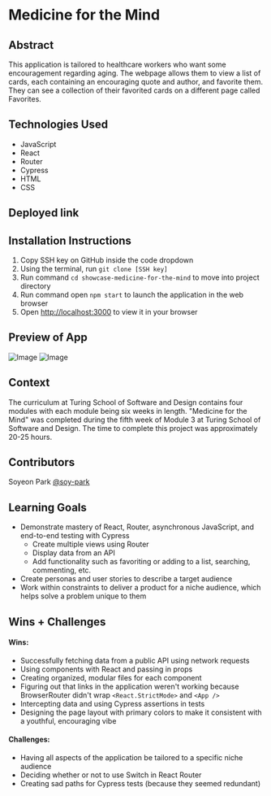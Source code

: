 # Medicine for the Mind

## Abstract
This application is tailored to healthcare workers who want some encouragement regarding aging. The webpage allows them to view a list of cards, each containing an encouraging quote and author, and favorite them. They can see a collection of their favorited cards on a different page called Favorites. 

## Technologies Used
- JavaScript
- React 
- Router
- Cypress
- HTML
- CSS

## Deployed link 

## Installation Instructions
1. Copy SSH key on GitHub inside the code dropdown
2. Using the terminal, run `git clone [SSH key]`
3. Run command `cd showcase-medicine-for-the-mind` to move into project directory
4. Run command open `npm start` to launch the application in the web browser
5. Open [http://localhost:3000](http://localhost:3000) to view it in your browser

## Preview of App
![Image](Healthcare-heroes.png)
![Image](Healthcare-heroes-favorites.png)

## Context
The curriculum at Turing School of Software and Design contains four modules with each module being six weeks in length. "Medicine for the Mind" was completed during the fifth week of Module 3 at Turing School of Software and Design. The time to complete this project was approximately 20-25 hours. 

## Contributors
Soyeon Park [@soy-park](https://github.com/soy-park)

## Learning Goals
- Demonstrate mastery of React, Router, asynchronous JavaScript, and end-to-end testing with Cypress
    - Create multiple views using Router
    - Display data from an API
    - Add functionality such as favoriting or adding to a list, searching, commenting, etc.
- Create personas and user stories to describe a target audience
- Work within constraints to deliver a product for a niche audience, which helps solve a problem unique to them

## Wins + Challenges

#### Wins: 
- Successfully fetching data from a public API using network requests
- Using components with React and passing in props
- Creating organized, modular files for each component 
- Figuring out that links in the application weren't working because BrowserRouter didn't wrap `<React.StrictMode>` and `<App />` 
- Intercepting data and using Cypress assertions in tests
- Designing the page layout with primary colors to make it consistent with a youthful, encouraging vibe 

#### Challenges: 
- Having all aspects of the application be tailored to a specific niche audience 
- Deciding whether or not to use Switch in React Router
- Creating sad paths for Cypress tests (because they seemed redundant)
